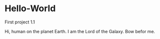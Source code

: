 # Hello-World
First project 1.1

Hi, human on the planet Earth. I am the Lord of the Galaxy. Bow befor me. 
